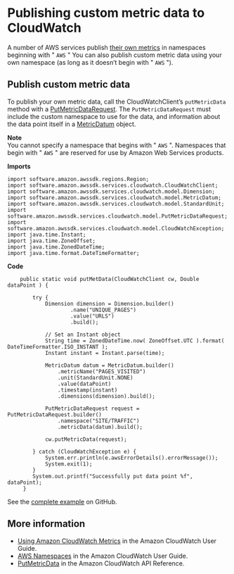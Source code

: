 # Publishing custom metric data to CloudWatch<a name="examples-cloudwatch-publish-custom-metrics"></a>

A number of AWS services publish [their own metrics](http://docs.aws.amazon.com/AmazonCloudWatch/latest/monitoring/aws-namespaces.html) in namespaces beginning with " `AWS` " You can also publish custom metric data using your own namespace \(as long as it doesn’t begin with " `AWS` "\)\.

## Publish custom metric data<a name="cwid1"></a>

To publish your own metric data, call the CloudWatchClient’s `putMetricData` method with a [PutMetricDataRequest](http://docs.aws.amazon.com/sdk-for-java/latest/reference/software/amazon/awssdk/services/cloudwatch/model/PutMetricDataRequest.html)\. The `PutMetricDataRequest` must include the custom namespace to use for the data, and information about the data point itself in a [MetricDatum](http://docs.aws.amazon.com/sdk-for-java/latest/reference/software/amazon/awssdk/services/cloudwatch/model/MetricDatum.html) object\.

**Note**  
You cannot specify a namespace that begins with " `AWS` "\. Namespaces that begin with " `AWS` " are reserved for use by Amazon Web Services products\.

 **Imports** 

```
import software.amazon.awssdk.regions.Region;
import software.amazon.awssdk.services.cloudwatch.CloudWatchClient;
import software.amazon.awssdk.services.cloudwatch.model.Dimension;
import software.amazon.awssdk.services.cloudwatch.model.MetricDatum;
import software.amazon.awssdk.services.cloudwatch.model.StandardUnit;
import software.amazon.awssdk.services.cloudwatch.model.PutMetricDataRequest;
import software.amazon.awssdk.services.cloudwatch.model.CloudWatchException;
import java.time.Instant;
import java.time.ZoneOffset;
import java.time.ZonedDateTime;
import java.time.format.DateTimeFormatter;
```

 **Code** 

```
    public static void putMetData(CloudWatchClient cw, Double dataPoint ) {

        try {
            Dimension dimension = Dimension.builder()
                    .name("UNIQUE_PAGES")
                    .value("URLS")
                    .build();

            // Set an Instant object
            String time = ZonedDateTime.now( ZoneOffset.UTC ).format( DateTimeFormatter.ISO_INSTANT );
            Instant instant = Instant.parse(time);

            MetricDatum datum = MetricDatum.builder()
                .metricName("PAGES_VISITED")
                .unit(StandardUnit.NONE)
                .value(dataPoint)
                .timestamp(instant)
                .dimensions(dimension).build();

            PutMetricDataRequest request = PutMetricDataRequest.builder()
                .namespace("SITE/TRAFFIC")
                .metricData(datum).build();

            cw.putMetricData(request);

        } catch (CloudWatchException e) {
            System.err.println(e.awsErrorDetails().errorMessage());
            System.exit(1);
        }
        System.out.printf("Successfully put data point %f", dataPoint);
     }
```

See the [complete example](https://github.com/awsdocs/aws-doc-sdk-examples/blob/master/javav2/example_code/cloudwatch/src/main/java/com/example/cloudwatch/PutMetricData.java) on GitHub\.

## More information<a name="more-information"></a>
+  [Using Amazon CloudWatch Metrics](http://docs.aws.amazon.com/AmazonCloudWatch/latest/monitoring/working_with_metrics.html) in the Amazon CloudWatch User Guide\.
+  [AWS Namespaces](http://docs.aws.amazon.com/AmazonCloudWatch/latest/monitoring/aws-namespaces.html) in the Amazon CloudWatch User Guide\.
+  [PutMetricData](http://docs.aws.amazon.com/AmazonCloudWatch/latest/APIReference/API_PutMetricData.html) in the Amazon CloudWatch API Reference\.